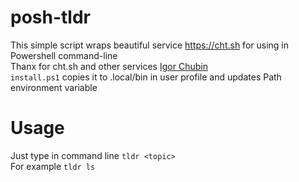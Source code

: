 # posh-tldr
This simple script wraps beautiful service https://cht.sh for using in Powershell command-line  
Thanx for cht.sh and other services [Igor Chubin](https://github.com/chubin)  
`install.ps1` copies it to .local/bin in user profile and updates Path environment variable  
# Usage
Just type in command line `tldr <topic>`  
For example `tldr ls`  
